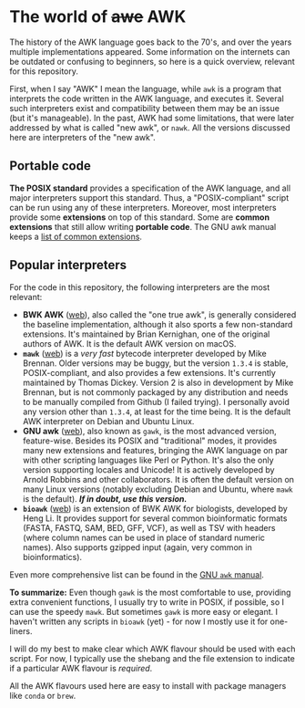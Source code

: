 # The world of ~~awe~~ AWK
The history of the AWK language goes back to the 70's, and over the years multiple implementations appeared. Some information on the internets can be outdated or confusing to beginners, so here is a quick overview, relevant for this repository.

First, when I say "AWK" I mean the language, while `awk` is a program that interprets the code written in the AWK language, and executes it. Several such interpreters exist and compatibility between them may be an issue (but it's manageable). In the past, AWK had some limitations, that were later addressed by what is called "new awk", or `nawk`. All the versions discussed here are interpreters of the "new awk".

## Portable code

**The POSIX standard** provides a specification of the AWK language, and all major interpreters support this standard. Thus, a "POSIX-compliant" script can be run using any of these interpreters. Moreover, most interpreters provide some **extensions** on top of this standard. Some are **common extensions** that still allow writing **portable code**. The GNU awk manual keeps a [list of common extensions](https://www.gnu.org/software/gawk/manual/html_node/Common-Extensions.html).

## Popular interpreters
For the code in this repository, the following interpreters are the most relevant:

- **BWK AWK** ([web](https://github.com/onetrueawk/awk)), also called the "one true awk", is generally considered the baseline implementation, although it also sports a few non-standard extensions. It's maintained by Brian Kernighan, one of the original authors of AWK. It is the default AWK version on macOS.
- **`mawk`** ([web](https://www.invisible-island.net/mawk/)) is a _very fast_ bytecode interpreter developed by Mike Brennan. Older versions may be buggy, but the version `1.3.4` is stable, POSIX-compliant, and also provides a few extensions. It's currently maintained by Thomas Dickey. Version 2 is also in development by Mike Brennan, but is not commonly packaged by any distribution and needs to be manually compiled from Github (I failed trying). I personally avoid any version other than `1.3.4`, at least for the time being. It is the default AWK interpreter on Debian and Ubuntu Linux.
- **GNU awk** ([web](https://www.gnu.org/software/gawk)), also known as `gawk`, is the most advanced version, feature-wise. Besides its POSIX and "traditional" modes, it provides many new extensions and features, bringing the AWK language on par with other scripting languages like Perl or Python. It's also the only version supporting locales and Unicode! It is actively developed by Arnold Robbins and other collaborators. It is often the default version on many Linux versions (notably excluding Debian and Ubuntu, where `mawk` is the default). **_If in doubt, use this version._**
- **`bioawk`** ([web](https://github.com/lh3/bioawk)) is an extension of BWK AWK for biologists, developed by Heng Li. It provides support for several common bioinformatic formats (FASTA, FASTQ, SAM, BED, GFF, VCF), as well as TSV with headers (where column names can be used in place of standard numeric names). Also supports gzipped input (again, very common in bioinformatics).

Even more comprehensive list can be found in the [GNU `awk` manual](https://www.gnu.org/software/gawk/manual/html_node/Other-Versions.html).

**To summarize:** Even though `gawk` is the most comfortable to use, providing extra convenient functions, I usually try to write in POSIX, if possible, so I can use the speedy `mawk`. But sometimes `gawk` is more easy or elegant. I haven't written any scripts in `bioawk` (yet) - for now I mostly use it for one-liners.

I will do my best to make clear which AWK flavour should be used with each script. For now, I typically use the shebang and the file extension to indicate if a particular AWK flavour is _required_.

All the AWK flavours used here are easy to install with package managers like `conda` or `brew`.